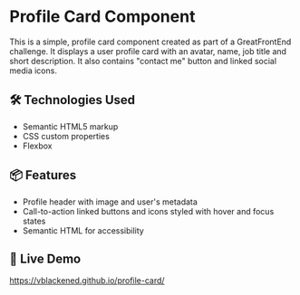 # Profile Card Component

This is a simple, profile card component created as part of a GreatFrontEnd challenge. It displays a user profile card with an avatar, name, job title and short description. It also contains "contact me" button and linked social media icons.

## 🛠️ Technologies Used

- Semantic HTML5 markup
- CSS custom properties
- Flexbox

## 📦 Features

- Profile header with image and user's metadata
- Call-to-action linked buttons and icons styled with hover and focus states
- Semantic HTML for accessibility

## 🔗 Live Demo 
https://vblackened.github.io/profile-card/

